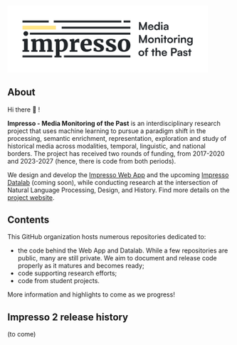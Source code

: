 <p align="left">
  <img src="https://github.com/impresso/impresso.github.io/blob/master/assets/images/3x1--Yellow-Impresso-Black-on-White--transparent.png?raw=true" width="450" alt="Impresso Project Logo"/>
</p>

## About

Hi there 👋 ! 

**Impresso - Media Monitoring of the Past** is an interdisciplinary research project that uses machine learning to pursue a paradigm shift in the processing, semantic enrichment, representation, exploration and study of historical media across modalities, temporal, linguistic, and national borders. The project has received two rounds of funding, from 2017-2020 and 2023-2027 (hence, there is code from both periods).

We design and develop the [Impresso Web App](https://impresso-project.ch/app/) and the upcoming [Impresso Datalab]() (coming soon), while conducting research at the intersection of Natural Language Processing, Design, and History. Find more details on the [project website](https://impresso-project.ch).

## Contents

This GitHub organization hosts numerous repositories dedicated to:
- the code behind the Web App and Datalab. While a few repositories are public, many are still private. We aim to document and release code properly as it matures and becomes ready;
- code supporting research efforts;
- code from student projects.

More information and highlights to come as we progress!

## Impresso 2 release history
(to come)
